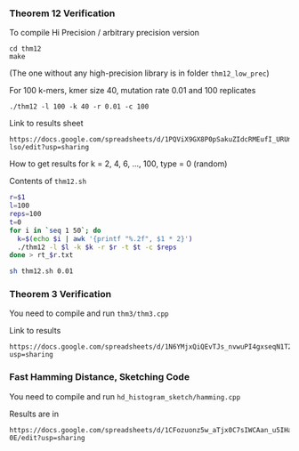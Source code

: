 
### Theorem 12 Verification

To compile Hi Precision / arbitrary precision version   
```
cd thm12
make
```

(The one without any high-precision library is in folder `thm12_low_prec`)

For 100 k-mers, kmer size 40, mutation rate 0.01 and 100 replicates
```
./thm12 -l 100 -k 40 -r 0.01 -c 100
```


Link to results sheet
```
https://docs.google.com/spreadsheets/d/1PQViX9GX8P0pSakuZIdcRMEufI_URUm9JNwdqk6-lso/edit?usp=sharing
```


How to get results for k = 2, 4, 6, ..., 100, type = 0 (random)

Contents of `thm12.sh`
```sh
r=$1
l=100
reps=100
t=0
for i in `seq 1 50`; do
  k=$(echo $i | awk '{printf "%.2f", $1 * 2}')
  ./thm12 -l $l -k $k -r $r -t $t -c $reps
done > rt_$r.txt
```

```sh
sh thm12.sh 0.01
```




### Theorem 3 Verification

You need to compile and run
`thm3/thm3.cpp`

Link to results 
```
https://docs.google.com/spreadsheets/d/1N6YMjxQiQEvTJs_nvwuPI4gxseqN1T2BwlPfQHgqdV4/edit?usp=sharing
```




### Fast Hamming Distance, Sketching Code

You need to compile and run `hd_histogram_sketch/hamming.cpp`

Results are in 
```
https://docs.google.com/spreadsheets/d/1CFozuonz5w_aTjx0C7sIWCAan_u5IHa8vjecYXfg-0E/edit?usp=sharing
```

